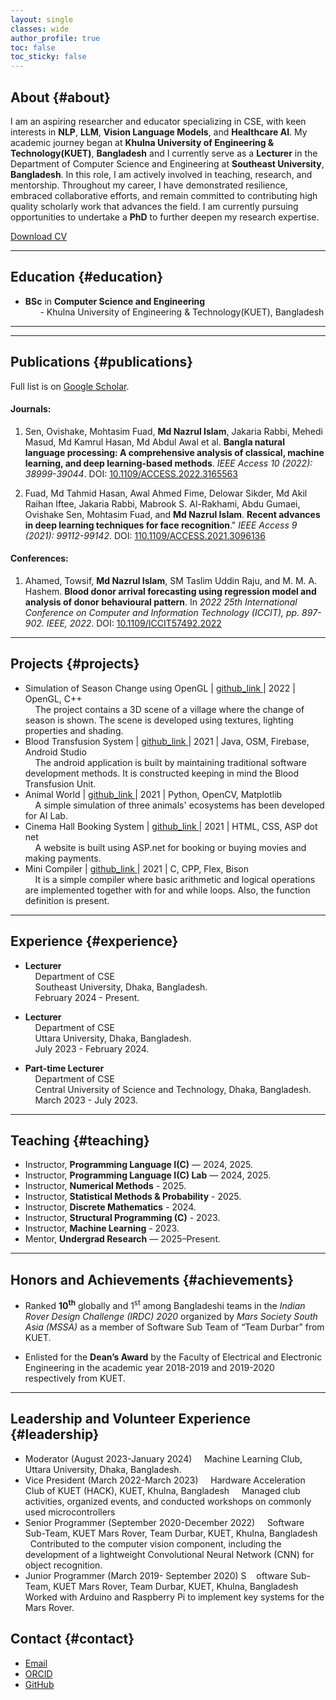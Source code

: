 ```yaml
---
layout: single
classes: wide
author_profile: true
toc: false
toc_sticky: false
---
```


<span id="about" class="anchor-top"></span>
## About {#about}

I am an aspiring researcher and educator specializing in CSE, with keen interests in **NLP**, **LLM**, **Vision Language Models**, and **Healthcare AI**. My academic journey began at **Khulna University of Engineering & Technology(KUET)**, **Bangladesh** and I currently serve as a **Lecturer** in the Department of Computer Science and Engineering at **Southeast University**, **Bangladesh**. In this role, I am actively involved in teaching, research, and mentorship. Throughout my career, I have demonstrated resilience, embraced collaborative efforts, and remain committed to contributing high quality scholarly work that advances the field. I am currently pursuing opportunities to undertake a **PhD** to further deepen my research expertise.

<div class="btn-row">
  <a class="btn btn--primary" href="/assets/docs/cv.pdf" download>Download CV</a>
  <!--<a class="btn" href="/assets/docs/SoP_base.pdf" download>Statement of Purpose</a>
  <a class="btn" href="/assets/docs/Diversity_Statement_base.pdf" download>Diversity Statement</a>-->
</div>

---

<span id="education" class="anchor-top"></span>
## Education {#education}
- <icon> </icon>**BSc** in **Computer Science and Engineering** <br>
&nbsp; &nbsp; &nbsp; - Khulna University of Engineering & Technology(KUET), Bangladesh

---

<!--<span id="research" class="anchor-top"></span>
## Research {#research}

- **Diffusion models for medical image synthesis** — improved fidelity via domain priors.
- **Robust multimodal retrieval** — cross-attention pooling with adversarial training.
- **Information extraction in low-resource languages** — data programming + distillation.-->

---

<span id="publications" class="anchor-top"></span>
## Publications {#publications}

Full list is on <a href="https://scholar.google.com/citations?user=qr34ziEAAAAJ&hl" target="_blank" rel="noopener">Google Scholar</a>.

#### Journals:

1. Sen, Ovishake, Mohtasim Fuad, **Md Nazrul Islam**, Jakaria Rabbi, Mehedi Masud, Md Kamrul Hasan, Md Abdul Awal et al. **Bangla natural language processing: A comprehensive analysis of classical, machine learning, and deep learning-based methods**. *IEEE Access 10 (2022): 38999-39044*. DOI: <a href="https://doi.org/10.1109/ACCESS.2022.3165563" target="_blank" rel="noopener">10.1109/ACCESS.2022.3165563</a>

2. Fuad, Md Tahmid Hasan, Awal Ahmed Fime, Delowar Sikder, Md Akil Raihan Iftee, Jakaria Rabbi, Mabrook S. Al-Rakhami, Abdu Gumaei, Ovishake Sen, Mohtasim Fuad, and **Md Nazrul Islam**. **Recent advances in deep learning techniques for face recognition**." *IEEE Access 9 (2021): 99112-99142*. DOI: <a href="https://doi.org/10.1109/ACCESS.2021.3096136" target="_blank" rel="noopener">110.1109/ACCESS.2021.3096136</a>

#### Conferences:
1. Ahamed, Towsif, **Md Nazrul Islam**, SM Taslim Uddin Raju, and M. M. A. Hashem. **Blood donor arrival forecasting using regression model and analysis of donor behavioural pattern**. In *2022 25th International Conference on Computer and Information Technology (ICCIT), pp. 897-902. IEEE, 2022*. DOI: <a href="https://doi.org/10.1109/ICCIT57492.2022.10054710" target="_blank" rel="noopener">10.1109/ICCIT57492.2022</a>



---

<span id="projects" class="anchor-top"></span>
## Projects {#projects}

- Simulation of Season Change using OpenGL | <a href="https://github.com/nazrul-99/Simulation-of-Season-Change-using-OpenGL" target="_blank" rel="noopener">github_link </a> | 2022 | OpenGL, C++ <br>
    &nbsp; &nbsp; The project contains a 3D scene of a village where the change of season is shown. The scene is developed using textures, lighting properties and shading.
- Blood Transfusion System | <a href="https://github.com/nazrul-99/Blood-Transfustion-System" target="_blank" rel="noopener">github_link </a> | 2021 | Java, OSM, Firebase, Android Studio <br>
	&nbsp; &nbsp; The android application is built by maintaining traditional software development methods. It is constructed keeping in mind the Blood Transfusion Unit.
- Animal World | <a href="https://github.com/nazrul-99/Animal-World" target="_blank" rel="noopener">github_link </a> | 2021 | Python, OpenCV, Matplotlib <br>
	&nbsp; &nbsp; A simple simulation of three animals' ecosystems has been developed for AI Lab.
- Cinema Hall Booking System | <a href="https://github.com/nazrul-99/Cinema-Hall-Booking-System-ASP.NET" target="_blank" rel="noopener">github_link </a> | 2021 | HTML, CSS, ASP dot net <br>
	&nbsp; &nbsp; A website is built using ASP.net for booking or buying movies and making payments.
- Mini Compiler | <a href="https://github.com/nazrul-99/Mini-Compiler-Design-Project" target="_blank" rel="noopener">github_link </a> | 2021 | C, CPP, Flex, Bison <br>
	&nbsp; &nbsp; It is a simple compiler where basic arithmetic and logical operations are implemented together with for and while loops. Also, the function definition is present.

---

<span id="experience" class="anchor-top"></span>
## Experience {#experience}

- **Lecturer** <br>
&nbsp; &nbsp; Department of CSE<br>
&nbsp; &nbsp; Southeast University, Dhaka, Bangladesh. <br>
&nbsp; &nbsp; February 2024 - Present.

- **Lecturer** <br>
&nbsp; &nbsp; Department of CSE<br>
&nbsp; &nbsp; Uttara University, Dhaka, Bangladesh. <br>
&nbsp; &nbsp; July 2023 - February 2024.

- **Part-time Lecturer** <br>
&nbsp; &nbsp; Department of CSE<br>
&nbsp; &nbsp; Central University of Science and Technology, Dhaka, Bangladesh. <br>
&nbsp; &nbsp; March 2023 - July 2023.

---

<span id="teaching" class="anchor-top"></span>
## Teaching {#teaching}

- Instructor, **Programming Language I(C)** — 2024, 2025.
- Instructor, **Programming Language I(C) Lab** — 2024, 2025.
- Instructor, **Numerical Methods** - 2025.
- Instructor, **Statistical Methods & Probability** - 2025.
- Instructor, **Discrete Mathematics** - 2024.
- Instructor, **Structural Programming (C)** - 2023. 
- Instructor, **Machine Learning** - 2023.
- Mentor, **Undergrad Research** — 2025–Present.

---

<span id="achievements" class="anchor-top"></span>
## Honors and Achievements {#achievements}
- Ranked **10<sup>th</sup>** globally and 1<sup>st</sup> among Bangladeshi teams in the *Indian Rover Design Challenge (IRDC) 2020* organized by *Mars Society South Asia (MSSA)* as a member of Software Sub Team of “Team Durbar” from KUET.

- Enlisted for the **Dean’s Award** by the Faculty of Electrical and Electronic Engineering in the academic year 2018-2019 and 2019-2020 respectively from KUET.

---

<span id="leadership" class="anchor-top"></span>
## Leadership and Volunteer Experience {#leadership}
- Moderator (August 2023-January 2024)
&nbsp; &nbsp; Machine Learning Club, Uttara University, Dhaka, Bangladesh.
- Vice President (March 2022-March 2023)
&nbsp; &nbsp; Hardware Acceleration Club of KUET (HACK), KUET, Khulna, Bangladesh
&nbsp; &nbsp; Managed club activities, organized events, and conducted workshops on commonly used microcontrollers
- Senior Programmer (September 2020-December 2022)
&nbsp; &nbsp; Software Sub-Team, KUET Mars Rover, Team Durbar, KUET, Khulna, Bangladesh
&nbsp; &nbsp; Contributed to the computer vision component, including the development of a lightweight Convolutional
Neural Network (CNN) for object recognition.
- Junior Programmer (March 2019- September 2020)
S&nbsp; &nbsp; oftware Sub-Team, KUET Mars Rover, Team Durbar, KUET, Khulna, Bangladesh
&nbsp; &nbsp; Worked with Arduino and Raspberry Pi to implement key systems for the Mars Rover.


<span id="contact" class="anchor-top"></span>
## Contact {#contact}

- <a href="mailto:md.nazrulislam@example.com"><i class="fas fa-envelope"></i> Email </a>  
- <a href="https://orcid.org/helloo.dfor.com"><i class="fab fa-orcid"></i> ORCID </a>  
- <a href="https://github.com/nazrul-99"><i class="fab fa-github"></i> GitHub </a>
